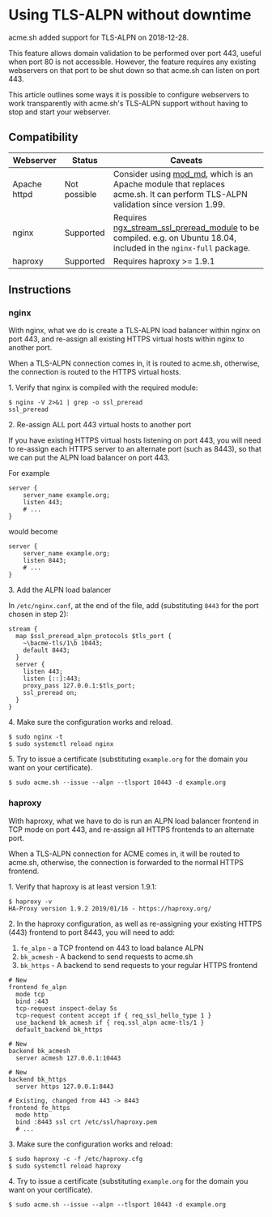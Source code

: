 # Using TLS-ALPN without downtime

acme.sh added support for TLS-ALPN on 2018-12-28.

This feature allows domain validation to be performed over port 443, useful when port 80 is not accessible. However, the feature requires any existing webservers on that port to be shut down so that acme.sh can listen on port 443.

This article outlines some ways it is possible to configure webservers to work transparently with acme.sh's TLS-ALPN support without having to stop and start your webserver.

## Compatibility

| Webserver | Status | Caveats |
|-----------|--------|---------|
| Apache httpd | Not possible | Consider using [mod_md](https://github.com/icing/mod_md), which is an Apache module that replaces acme.sh. It can perform TLS-ALPN validation since version 1.99. | 
| nginx | Supported | Requires [ngx_stream_ssl_preread_module](http://nginx.org/en/docs/stream/ngx_stream_ssl_preread_module.html) to be compiled. e.g. on Ubuntu 18.04, included in the `nginx-full` package. |
| haproxy | Supported | Requires haproxy >= 1.9.1 

## Instructions

### nginx

With nginx, what we do is create a TLS-ALPN load balancer within nginx on port 443, and re-assign all existing HTTPS virtual hosts within nginx to another port.

When a TLS-ALPN connection comes in, it is routed to acme.sh, otherwise, the connection is routed to the HTTPS virtual hosts.


1\. Verify that nginx is compiled with the required module:

    $ nginx -V 2>&1 | grep -o ssl_preread
    ssl_preread


2\. Re-assign ALL port 443 virtual hosts to another port

If you have existing HTTPS virtual hosts listening on port 443, you will need to re-assign each HTTPS server to an alternate port (such as 8443), so that we can put the ALPN load balancer on port 443.

For example

```nginx
server {
    server_name example.org;
    listen 443;
    # ...
}
```

would become

```nginx
server {
    server_name example.org;
    listen 8443;
    # ...
}
```

3\. Add the ALPN load balancer

In `/etc/nginx.conf`, at the end of the file, add (substituting `8443` for the port chosen in step 2):

```nginx
stream {
  map $ssl_preread_alpn_protocols $tls_port {
    ~\bacme-tls/1\b 10443;
    default 8443;
  }
  server {
    listen 443;
    listen [::]:443;
    proxy_pass 127.0.0.1:$tls_port;
    ssl_preread on;
  }
}
```

4\. Make sure the configuration works and reload.

    $ sudo nginx -t
    $ sudo systemctl reload nginx

5\. Try to issue a certificate (substituting `example.org` for the domain you want on your certificate).

    $ sudo acme.sh --issue --alpn --tlsport 10443 -d example.org

### haproxy

With haproxy, what we have to do is run an ALPN load balancer frontend in TCP mode on port 443, and re-assign all HTTPS frontends to an alternate port.

When a TLS-ALPN connection for ACME comes in, it will be routed to acme.sh, otherwise, the connection is forwarded to the normal HTTPS frontend.

1\. Verify that haproxy is at least version 1.9.1:

    $ haproxy -v
    HA-Proxy version 1.9.2 2019/01/16 - https://haproxy.org/

2\. In the haproxy configuration, as well as re-assigning your existing HTTPS (443) frontend to port 8443, you will need to add:

  1. `fe_alpn` - a TCP frontend on 443 to load balance ALPN
  2. `bk_acmesh` - A backend to send requests to acme.sh
  3. `bk_https` - A backend to send requests to your regular HTTPS frontend

```haproxy
# New
frontend fe_alpn
  mode tcp
  bind :443
  tcp-request inspect-delay 5s
  tcp-request content accept if { req_ssl_hello_type 1 }
  use_backend bk_acmesh if { req.ssl_alpn acme-tls/1 }
  default_backend bk_https

# New
backend bk_acmesh
  server acmesh 127.0.0.1:10443

# New
backend bk_https
  server https 127.0.0.1:8443

# Existing, changed from 443 -> 8443
frontend fe_https
  mode http
  bind :8443 ssl crt /etc/ssl/haproxy.pem
  # ...
```

3\. Make sure the configuration works and reload:

    $ sudo haproxy -c -f /etc/haproxy.cfg
    $ sudo systemctl reload haproxy

4\. Try to issue a certificate (substituting `example.org` for the domain you want on your certificate).

    $ sudo acme.sh --issue --alpn --tlsport 10443 -d example.org